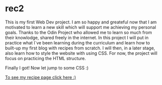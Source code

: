 # rec2
This is my first Web Dev project. I am so happy and greateful now that I am motivated to learn a new skill which will support me achieving my personal goals. Thanks to the Odin Project who allowed me to learn so much from their knowlodge, shared freely in the internet. In this project I will put in practice what I`ve been learning during the curriculum and learn how to built-up my first blog with recipes from scratch. I will then, in a later stage, also learn how to style the website with using CSS. For now, the project will focus on practicing the HTML structure.

Finally I got! Now let jump to some CSS :)

<a href="https://thalesbonan.github.io/rec2/index2.html">To see my recipe page click here :)</a>